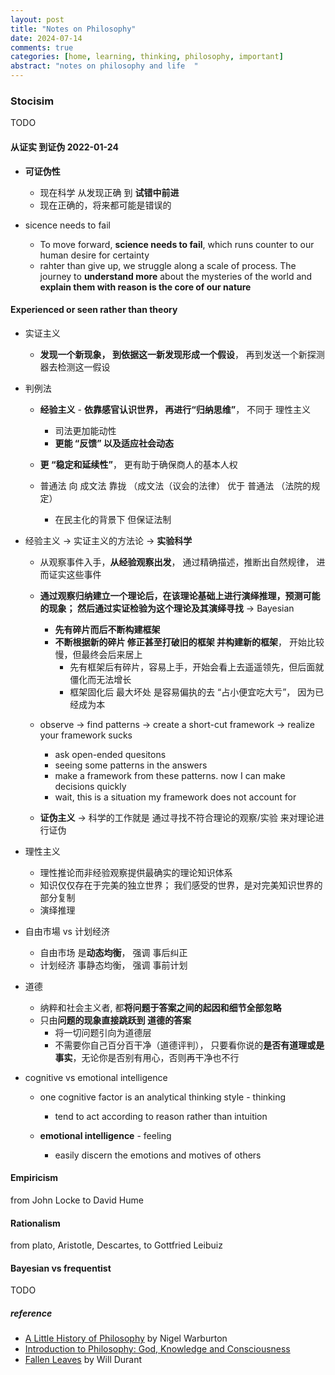 ```yaml
---
layout: post
title: "Notes on Philosophy"
date: 2024-07-14
comments: true
categories: [home, learning, thinking, philosophy, important]
abstract: "notes on philosophy and life  "
---
```


### Stocisim

TODO

#### 从证实 到证伪 2022-01-24

-   **可证伪性**

    -   现在科学 从发现正确 到 **试错中前进**
    -   现在正确的，将来都可能是错误的

-   sicence needs to fail
    -   To move forward, **science needs to fail**, which runs counter to our human desire for certainty
    -   rahter than give up, we struggle along a scale of process.
        The journey to **understand more** about the mysteries of the world and **explain them with reason is the core of our nature**

#### **Experienced or seen** rather than theory

-   实证主义

    -   **发现一个新现象， 到依据这一新发现形成一个假设**， 再到发送一个新探测器去检测这一假设

-   判例法

    -   **经验主义** - **依靠感官认识世界， 再进行“归纳思维”**， 不同于 理性主义
        -   司法更加能动性
        -   **更能 “反馈” 以及适应社会动态**
    -   **更 “稳定和延续性”**， 更有助于确保商人的基本人权

    -   普通法 向 成文法 靠拢 （成文法（议会的法律） 优于 普通法 （法院的规定）
        -   在民主化的背景下 但保证法制

-   经验主义 -> 实证主义的方法论 -> **实验科学**

    -   从观察事件入手，**从经验观察出发**， 通过精确描述，推断出自然规律， 进而证实这些事件
    -   **通过观察归纳建立一个理论后，在该理论基础上进行演绎推理，预测可能的现象； 然后通过实证检验为这个理论及其演绎寻找** -> Bayesian

        -   **先有碎片而后不断构建框架**
        -   **不断根据新的碎片 修正甚至打破旧的框架 并构建新的框架**， 开始比较慢，但最终会后来居上
            -   先有框架后有碎片，容易上手，开始会看上去遥遥领先，但后面就僵化而无法增长
            -   框架固化后 最大坏处 是容易偏执的去 “占小便宜吃大亏”， 因为已经成为本

    -   observe -> find patterns -> create a short-cut framework -> realize your framework sucks

        -   ask open-ended quesitons
        -   seeing some patterns in the answers
        -   make a framework from these patterns. now I can make decisions quickly
        -   wait, this is a situation my framework does not account for

    -   **证伪主义** -> 科学的工作就是 通过寻找不符合理论的观察/实验 来对理论进行证伪

-   理性主义

    -   理性推论而非经验观察提供最确实的理论知识体系
    -   知识仅仅存在于完美的独立世界； 我们感受的世界，是对完美知识世界的部分复制
    -   演绎推理

-   自由市場 vs 计划经济

    -   自由市场 是**动态均衡**， 强调 事后纠正
    -   计划经济 事静态均衡， 强调 事前计划

-   道德

    -   纳粹和社会主义者, 都**将问题于答案之间的起因和细节全部忽略**
    -   只由**问题的现象直接跳跃到 道德的答案**
        -   将一切问题引向为道德层
        -   不需要你自己百分百干净（道德评判）， 只要看你说的**是否有道理或是事实**，无论你是否别有用心，否则再干净也不行

-   cognitive vs emotional intelligence

    -   one cognitive factor is an analytical thinking style - thinking

        -   tend to act according to reason rather than intuition

    -   **emotional intelligence** - feeling
        -   easily discern the emotions and motives of others

#### Empiricism

from John Locke to David Hume

#### Rationalism

from plato, Aristotle, Descartes, to Gottfried Leibuiz

#### Bayesian vs frequentist

TODO

##### reference

-   [A Little History of Philosophy](https://book.douban.com/subject/6812274/) by Nigel Warburton
-   [Introduction to Philosophy: God, Knowledge and Consciousness](https://learning.edx.org/course/course-v1:MITx+24.00x+2T2021/home)
-   [Fallen Leaves](https://book.douban.com/subject/26297828/) by Will Durant
